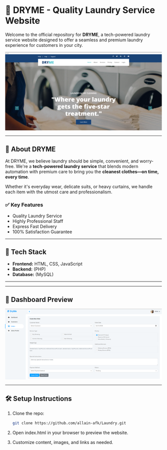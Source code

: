 # 🧺 DRYME - Quality Laundry Service Website

Welcome to the official repository for **DRYME**, a tech-powered laundry service website designed to offer a seamless and premium laundry experience for customers in your city.

![Preview](img/Preview.png)

---

## 🌟 About DRYME

At DRYME, we believe laundry should be simple, convenient, and worry-free. We're a **tech-powered laundry service** that blends modern automation with premium care to bring you the **cleanest clothes—on time, every time**.

Whether it's everyday wear, delicate suits, or heavy curtains, we handle each item with the utmost care and professionalism.

### ✅ Key Features
- Quality Laundry Service
- Highly Professional Staff
- Express Fast Delivery
- 100% Satisfaction Guarantee

---

## 🚀 Tech Stack

- **Frontend:** HTML, CSS, JavaScript
- **Backend:** (PHP)
- **Database:** (MySQL)

---


---

## 📸 Dashboard Preview
![Preview](admin/img/Dashboard.png)


---

## 🛠️ Setup Instructions

1. Clone the repo:
   ```bash
   git clone https://github.com/allain-afk/Laundry.git

2. Open index.html in your browser to preview the website.

3. Customize content, images, and links as needed.




